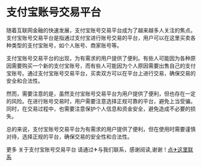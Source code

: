 # 支付宝账号交易平台

随着互联网金融的快速发展，支付宝账号交易平台成为了越来越多人关注的焦点。支付宝账号交易平台是指通过支付宝进行账号交易的平台，用户可以在这里买卖各种类型的支付宝账号，如个人账号、商家账号等。

支付宝账号交易平台的出现，为有需求的用户提供了便利。有些人可能因为各种原因需要购买一个新的支付宝账号，而有些人可能因为个人原因需要出售自己的支付宝账号。通过支付宝账号交易平台，买卖双方可以在平台上进行交易，确保交易的安全和合法性。

然而，需要注意的是，虽然支付宝账号交易平台为用户提供了便利，但也存在一定的风险。在进行账号交易时，用户需要注意选择正规可靠的平台，避免上当受骗。同时，在交易过程中，也需要注意保护个人信息和资金安全，避免造成不必要的损失。

总的来说，支付宝账号交易平台为有需求的用户提供了便利，但在使用时需要谨慎对待，选择正规的平台，确保交易的安全性和合法性。

更多 关于支付宝账号交易平台 请通过✈与我们联系，感谢阅读,谢谢！[点✈这里联系](https://add.k02.cc)